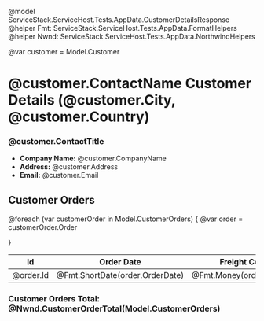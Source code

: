 ﻿@model ServiceStack.ServiceHost.Tests.AppData.CustomerDetailsResponse
@helper Fmt: ServiceStack.ServiceHost.Tests.AppData.FormatHelpers
@helper Nwnd: ServiceStack.ServiceHost.Tests.AppData.NorthwindHelpers

@var customer = Model.Customer

# @customer.ContactName Customer Details (@customer.City, @customer.Country)
### @customer.ContactTitle 

  - **Company Name:** @customer.CompanyName
  - **Address:** @customer.Address
  - **Email:** @customer.Email

## Customer Orders

<table><thead>
  <tr><th>Id</th><th>Order Date</th><th>Freight Cost</th><th>Order Total</th></tr>
</thead>
<tbody>

@foreach (var customerOrder in Model.CustomerOrders) {
@var order = customerOrder.Order

<tr>
  <td>@order.Id</td>
  <td>@Fmt.ShortDate(order.OrderDate)</td>
  <td>@Fmt.Money(order.Freight)</td>
  <td>@Nwnd.OrderTotal(customerOrder.OrderDetails)</td>
</tr>
}

</tbody></table>

### Customer Orders Total: @Nwnd.CustomerOrderTotal(Model.CustomerOrders)
